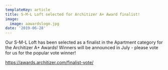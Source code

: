 ```yaml
---
templateKey: article
title: S-M-L Loft selected for Architizer A+ Award finalist!
image:
  image: aawardslogo.jpg
date: '2019-06-28'
---
```

Our S-M-L Loft has been selected as a finalist in the Apartment category for the Architizer A+ Awards! Winners will be announced in July - please vote for us for the popular vote winner!

https://awards.architizer.com/finalist-vote/
